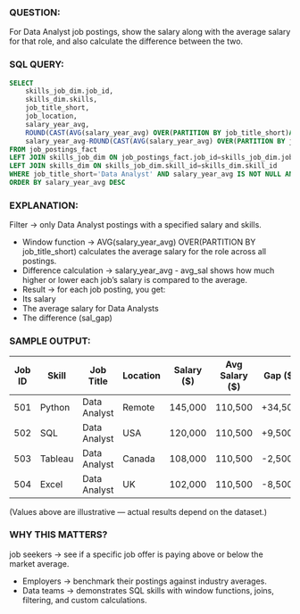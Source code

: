 ### QUESTION:
For Data Analyst job postings, show the salary along with the average salary for that role, and also calculate the difference between the two.

### SQL QUERY:
```sql
SELECT 
    skills_job_dim.job_id,
    skills_dim.skills,
    job_title_short,
    job_location,
    salary_year_avg,
    ROUND(CAST(AVG(salary_year_avg) OVER(PARTITION BY job_title_short)AS NUMERIC),2) AS avg_sal,
    salary_year_avg-ROUND(CAST(AVG(salary_year_avg) OVER(PARTITION BY job_title_short)AS NUMERIC),2) AS sal_gap
FROM job_postings_fact
LEFT JOIN skills_job_dim ON job_postings_fact.job_id=skills_job_dim.job_id
LEFT JOIN skills_dim ON skills_job_dim.skill_id=skills_dim.skill_id
WHERE job_title_short='Data Analyst' AND salary_year_avg IS NOT NULL AND skills_dim.skills IS NOT NULL
ORDER BY salary_year_avg DESC
```

### EXPLANATION:
Filter → only Data Analyst postings with a specified salary and skills.
- Window function → AVG(salary_year_avg) OVER(PARTITION BY job_title_short) calculates the average salary for the role across all postings.
- Difference calculation → salary_year_avg - avg_sal shows how much higher or lower each job’s salary is compared to the average.
- Result → for each job posting, you get:
- Its salary
- The average salary for Data Analysts
- The difference (sal_gap)


### SAMPLE OUTPUT:

| Job ID | Skill   | Job Title     | Location | Salary ($) | Avg Salary ($) | Gap ($) |
|--------|---------|---------------|----------|------------|----------------|---------|
| 501    | Python  | Data Analyst  | Remote   | 145,000    | 110,500        | +34,500 |
| 502    | SQL     | Data Analyst  | USA      | 120,000    | 110,500        | +9,500  |
| 503    | Tableau | Data Analyst  | Canada   | 108,000    | 110,500        | -2,500  |
| 504    | Excel   | Data Analyst  | UK       | 102,000    | 110,500        | -8,500  |

(Values above are illustrative — actual results depend on the dataset.)


### WHY THIS MATTERS?
job seekers → see if a specific job offer is paying above or below the market average.
- Employers → benchmark their postings against industry averages.
- Data teams → demonstrates SQL skills with window functions, joins, filtering, and custom calculations.